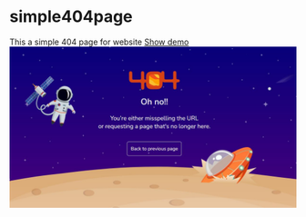 # simple404page
This a simple 404 page for website
<a href="https://truesolusi.blogspot.com">Show demo</a><br/>
  <img
    src="https://github.com/setiawanclan23/simple404page/blob/ed74cc7a24374adada082a0d9181fcf860d4d54c/photo1686314088.jpeg"
  />

